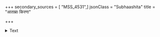 +++
secondary_sources = [ "MSS_4531",]
jsonClass = "Subhaashita"
title = "आताम्राः किरणा"

+++

<details><summary>Text</summary>

आताम्राः किरणा रवेर्नवदलत्वक्पल्लवाः पादपाः वल्ल्यस्तारकतुल्यकान्तिसुमनःसौरभ्यसंभाविताः।  
वात्यस्मिन् मधुमत्तषट्पदपदव्याधूतचूतद्रुम- प्राग्भारप्रपतत्परागपटलामोदी मरुद् दाक्षिणः॥
</details>
